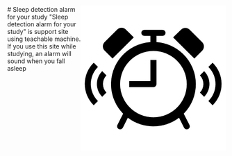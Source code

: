 <img src = "./Icon_pic/alarm_ico.png" align = "right" />
# Sleep detection alarm for your study
"Sleep detection alarm for your study" is support site using teachable machine.
If you use this site while studying, an alarm will sound when you fall asleep

